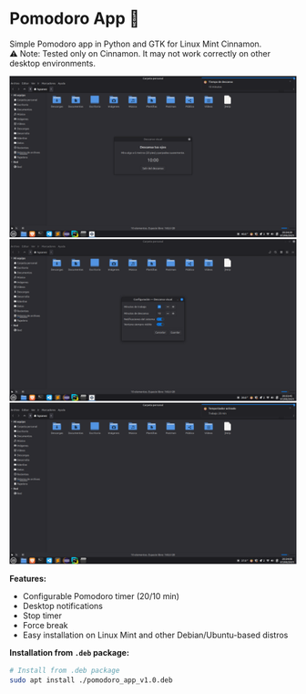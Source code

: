 # Pomodoro App 🍅
Simple Pomodoro app in Python and GTK for Linux Mint Cinnamon.  
⚠️ Note: Tested only on Cinnamon. It may not work correctly on other desktop environments.

![Main screen](screenshots/Pomodoro_active.png)
![Settings](screenshots/Pomodoro_configuration.png)
![Notification](screenshots/Pomodoro_notification.png)

**Features:**
- Configurable Pomodoro timer (20/10 min)
- Desktop notifications
- Stop timer
- Force break
- Easy installation on Linux Mint and other Debian/Ubuntu-based distros

**Installation from `.deb` package:**
```bash
# Install from .deb package
sudo apt install ./pomodoro_app_v1.0.deb
